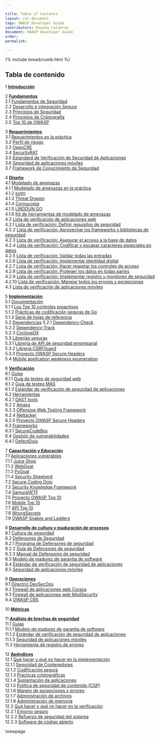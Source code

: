 ```yaml
---

title: Table of Contents
layout: col-document
tags: OWASP Developer Guide
contributors: Roxana Calderon
document: OWASP Developer Guide
order:
permalink:

---
```


{% include breadcrumb.html %}

## Tabla de contenido

1 **[Introducción](#introduction)**  

2 **[Fundamentos](#foundations)**  
2.1 [Fundamentos de Seguridad](#security-fundamentals)  
2.2 [Desarrollo e integración Segura](#secure-development-and-integration)  
2.3 [Principios de Seguridad](#principles-of-security)  
2.4 [Principios de Criptografía](#principles-of-cryptography)  
2.5 [Top 10 de OWASP](#owasp-top-ten)  

3 **[Requerimientos](#requirements)**  
3.1 [Requerimientos en la práctica](#requirements-in-practice)  
3.2 [Perfil de riesgo](#risk-profile)  
3.3 [OpenCRE](#opencre)  
3.4 [SecurityRAT](#security-rat)  
3.5 [Estandard de Verificación de Securidad de Aplicaciones](#application-security-verification-standard)  
3.6 [Seguridad de aplicaciones móviles](#mobile-application-security)  
3.7 [Framework de Conocimiento de Seguridad](#security-knowledge-framework)  

4 **[Diseño](#design)**  
4.1 [Modelado de amenazas](#threat-modeling)  
4.1.1 [Modelado de amenazas en la práctica](#threat-modeling-in-practice)  
4.1.2 [pytm](#pytm)  
4.1.3 [Threat Dragon](#threat-dragon)  
4.1.4 [Cornucopia](#cornucopia)  
4.1.5 [LINDDUN GO](#linddun-go)  
4.1.6 [Kit de herramientas de modelado de amenazas](#threat-modeling-toolkit)  
4.2 [Lista de verificación de aplicaciones web](#web-application-checklist)  
4.2.1 [Lista de verificación: Definir requisitos de seguridad](#checklist-define-security-requirements)  
4.2.2 [Lista de verificación: Aprovechar los frameworks y bibliotecas de seguridad](#checklist-leverage-security-frameworks-and-libraries)  
4.2.3 [Lista de verificación: Asegurar el acceso a la base de datos](#checklist-secure-database-access)  
4.2.4 [Lista de verificación: Codificar y escapar caracteres especiales en datos](#checklist-encode-and-escape-data)  
4.2.5 [Lista de verificación: Validar todas las entradas](#checklist-validate-all-inputs)  
4.2.6 [Lista de verificación: Implementar identidad digital](#checklist-implement-digital-identity)  
4.2.7 [Lista de verificación: Hacer respetar los controles de acceso](#checklist-enforce-access-controls)  
4.2.8 [Lista de verificación: Proteger los datos en todas partes](#checklist-protect-data-everywhere)  
4.2.9 [Lista de verificación: Implementar registro y monitoreo de seguridad](#checklist-implement-security-logging-and-monitoring)  
4.2.10 [Lista de verificación: Manejar todos los errores y excepciones](#checklist-handle-all-errors-and-exceptions)  
4.3 [Lista de verificación de aplicaciones móviles](#mobile-application-checklist)  

5 **[Implementación](#implementation)**  
5.1 [Documentación](#documentation)  
5.1.1 [Los Top 10 controles proactivos](#top-proactive-controls)  
5.1.2 [Prácticas de codificación seguras de Go](#go-secure-coding-practices)  
5.1.3 [Serie de hojas de referencia](#cheatsheet-series)  
5.2 [Dependencias](#dependencies)
5.2.1 [Dependency-Check](#dependency-check)  
5.2.2 [Dependency-Track](#dependency-track)  
5.2.3 [CycloneDX](#cyclonedx)  
5.3 [Librerías seguras](#secure-libraries)  
5.3.1 [Librería de API de seguridad empresarial](#enterprise-security-api-library)  
5.3.2 [Librería CSRFGuard](#csrfguard-library)  
5.3.3 [Proyecto OWASP Secure Headers](#owasp-secure-headers-project)  
5.4 [Mobile application weakness enumeration](#mobile-application-weakness-enumeration)  

6 **[Verificación](#verification)**  
6.1 [Guías](#verification-guides)  
6.1.1 [Guía de testeo de seguridad web](#web-security-testing-guide)  
6.1.2 [Guía de testeo MAS](#mas-testing-guide)  
6.1.3 [Estándar de verificación de seguridad de aplicaciones](#application-security-verification-standard)  
6.2 [Herramientas](#verification-tools)  
6.2.1 [DAST tools](#dast-tools)  
6.2.2 [Amass](#amass)  
6.2.3 [Offensive Web Testing Framework](#offensive-web-testing-framework)  
6.2.4 [Nettacker](#nettacker)  
6.2.5 [Proyecto OWASP Secure Headers](#secure-headers-project)  
6.3 [Frameworks](#verification-frameworks)  
6.3.1 [SecureCodeBox](#securecodebox)  
6.4 [Gestión de vulnerabilidades](#verification-vulnerability-management)  
6.4.1 [DefectDojo](#defectdojo)  

7 **[Capacitación y Educación](#training-and-education)**  
7.1 [Aplicaciones vulnerables](#vulnerable-applications)  
7.1.1 [Juice Shop](#juice-shop)  
7.1.2 [WebGoat](#webgoat)  
7.1.3 [PyGoat](#pygoat)  
7.1.4 [Security Shepherd](#security-shepherd)  
7.2 [Secure Coding Dojo](#secure-coding-dojo)  
7.3 [Security Knowledge Framework](#security-knowledge-framework-training)  
7.4 [SamuraiWTF](#samuraiwtf)  
7.5 [Proyecto OWASP Top 10](#owasp-top-ten-project)  
7.6 [Mobile Top 10](#mobile-top-ten)  
7.7 [API Top 10](#api-top-ten)  
7.8 [WrongSecrets](#wrongsecrets)  
7.9 [OWASP Snakes and Ladders](#owasp-snakes-and-ladders)  

8 **[Desarrollo de cultura y maduración de procesos](#culture-building-and-process-maturing)**  
8.1 [Cultura de seguridad](#security-culture)  
8.2 [Defensores de Seguridad](#security-champions)  
8.2.1 [Programa de Defensores de seguridad](#security-champions-program)  
8.2.2 [Guía de Defensores de seguridad](#security-champions-guide)  
8.2.3 [Manual de Defensores de seguridad](#security-champions-playbook)  
8.3 [Modelo de madurez de garantía de software](#software-assurance-maturity-model)  
8.4 [Estándar de verificación de seguridad de aplicaciones](#application-security-verification-standard)  
8.5 [Seguridad de aplicaciones móviles](#mobile-application-security)  

9 **[Operaciones](#operations)**  
9.1 [Directriz DevSecOps](#devsecops-guideline)  
9.2 [Firewall de aplicaciones web Coraza](#coraza-web-application-firewall)  
9.3 [Firewall de aplicaciones web ModSecurity](#modsecurity-web-application-firewall)  
9.4 [OWASP CRS](#owasp-crs)  

10 **[Métricas](#metrics)**  

11 **[Análisis de brechas de seguridad](#security-gap-analysis)**  
11.1 [Guías](#security-gap-analysis-guides)  
11.1.1 [Modelo de madurez de garantía de software](#software-assurance-maturity-model)  
11.1.2 [Estándar de verificación de seguridad de aplicaciones](#application-security-verification-standard)  
11.1.3 [Seguridad de aplicaciones móviles](#mobile-application-security)  
11.2 [Herramienta de registro de errores](#bug-logging-tool)  

12 **[Apéndices](#appendices)**  
12.1 [Qué hacer y qué no hacer en la implementación](#implementation-dos-and-donts)  
12.1.1 [Seguridad de Contenedores](#container-security)  
12.1.2 [Codificación segura](#secure-coding)  
12.1.3 [Prácticas criptográficas](#cryptographic-practices)  
12.1.4 [Suplantación de aplicaciones](#application-spoofing)  
12.1.5 [Política de seguridad de contenido (CSP)](#content-security-policy)  
12.1.6 [Manejo de excepciones y errores](#exception-and-error-handling)  
12.1.7 [Administración de archivos](#file-management)  
12.1.8 [Administración de memoria](#memory-management)  
12.2 [Qué hacer y qué no hacer en la verificación](#verification-dos-and-donts)  
12.2.1 [Entorno seguro](#secure-environment)  
12.2.2 [Refuerzo de seguridad del sistema](#system-hardening)  
12.2.3 [Software de código abierto](#open-source-software)  

\newpage
